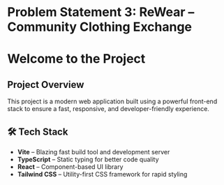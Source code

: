 # Problem Statement 3: ReWear – Community Clothing Exchange

# Welcome to the Project

## Project Overview

This project is a modern web application built using a powerful front-end stack to ensure a fast, responsive, and developer-friendly experience.

## 🛠 Tech Stack

- **Vite** – Blazing fast build tool and development server
- **TypeScript** – Static typing for better code quality
- **React** – Component-based UI library
- **Tailwind CSS** – Utility-first CSS framework for rapid styling